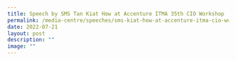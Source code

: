 ```yaml
---
title: Speech by SMS Tan Kiat How at Accenture ITMA 35th CIO Workshop
permalink: /media-centre/speeches/sms-kiat-how-at-accenture-itma-cio-workshop/
date: 2022-07-21
layout: post
description: ""
image: ""
---
```

